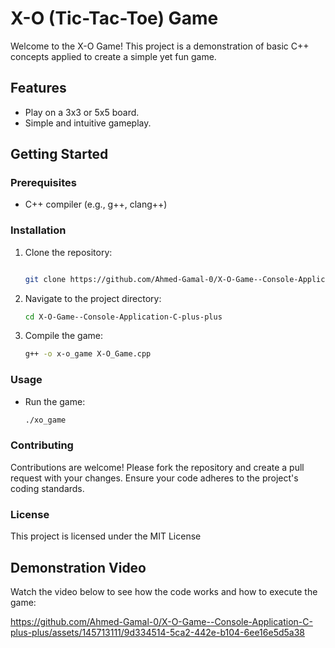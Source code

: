 # X-O (Tic-Tac-Toe) Game

Welcome to the X-O Game! This project is a demonstration of basic C++ concepts applied to create a simple yet fun game. 

## Features

- Play on a 3x3 or 5x5 board.
- Simple and intuitive gameplay.

## Getting Started

### Prerequisites

- C++ compiler (e.g., g++, clang++)

### Installation

1. Clone the repository:
   ```sh
   
   git clone https://github.com/Ahmed-Gamal-0/X-O-Game--Console-Application-C-plus-plus.git
   
2. Navigate to the project directory:
    ```sh
    cd X-O-Game--Console-Application-C-plus-plus

3. Compile the game:
    ```sh
    g++ -o x-o_game X-O_Game.cpp

### Usage 
- Run the game:
    ```sh 
    ./xo_game

### Contributing
Contributions are welcome! Please fork the repository and create a pull request with your changes. Ensure your code adheres to the project's coding standards.

### License
This project is licensed under the MIT License 


## Demonstration Video

Watch the video below to see how the code works and how to execute the game:

https://github.com/Ahmed-Gamal-0/X-O-Game--Console-Application-C-plus-plus/assets/145713111/9d334514-5ca2-442e-b104-6ee16e5d5a38
